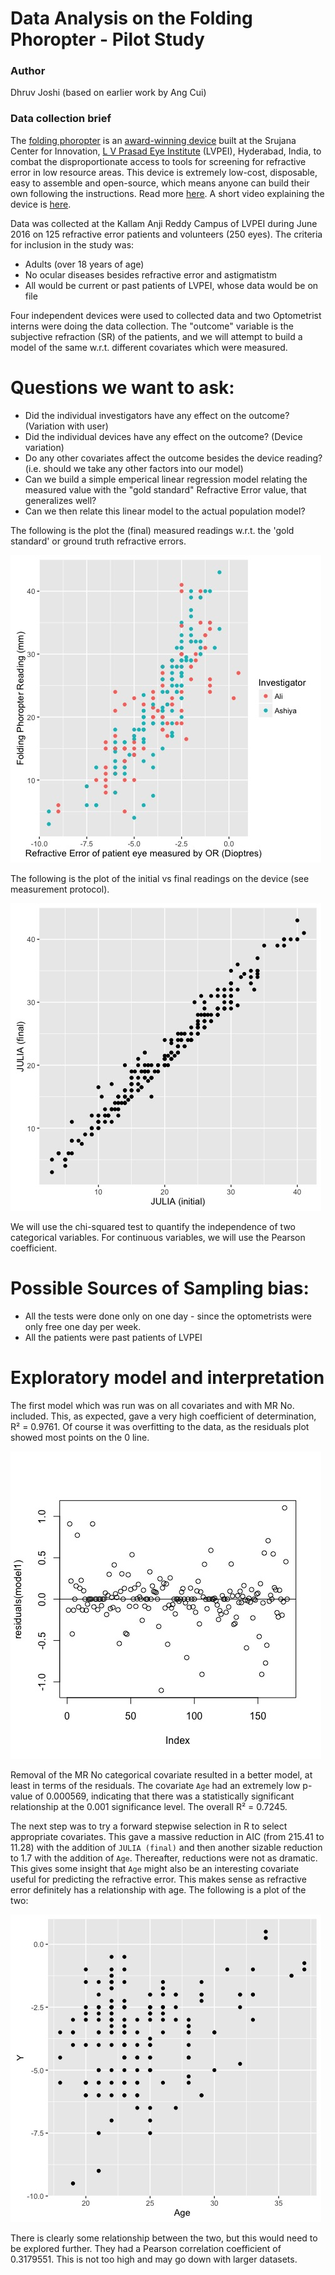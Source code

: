 # Data Analysis on the Folding Phoropter - Pilot Study
### Author 
Dhruv Joshi (based on earlier work by Ang Cui)

### Data collection brief
The [folding phoropter](http://lvpmitra.com/phoropter) is an [award-winning device](http://mashable.com/2016/11/02/social-good-innovations-october-2016/#iK896J3Dc5qu) built at the Srujana Center for Innovation, [L V Prasad Eye Institute](http://www.lvpei.org) (LVPEI), Hyderabad, India, to combat the disproportionate access to tools for screening for refractive error in low resource areas. This device is extremely low-cost, disposable, easy to assemble and open-source, which means anyone can build their own following the instructions. Read more [here](http://lvpmitra.com/phoropter). A short video explaining the device is [here](http://www.youtube.com/watch?v=7etlqg5fsDI).

Data was collected at the Kallam Anji Reddy Campus of LVPEI during June 2016 on 125 refractive error patients and volunteers (250 eyes). The criteria for inclusion in the study was:
* Adults (over 18 years of age)
* No ocular diseases besides refractive error and astigmatistm
* All would be current or past patients of LVPEI, whose data would be on file

Four independent devices were used to collected data and two Optometrist interns were doing the data collection. The "outcome" variable is the subjective refraction (SR) of the patients, and we will attempt to build a model of the same w.r.t. different covariates which were measured.

# Questions we want to ask:
* Did the individual investigators have any effect on the outcome? (Variation with user)
* Did the individual devices have any effect on the outcome? (Device variation)
* Do any other covariates affect the outcome besides the device reading? (i.e. should we take any other factors into our model)
* Can we build a simple emperical linear regression model relating the measured value with the "gold standard" Refractive Error value, that generalizes well?
* Can we then relate this linear model to the actual population model?

The following is the plot the (final) measured readings w.r.t. the 'gold standard' or ground truth refractive errors.

![Measurements vs ground truth](https://raw.githubusercontent.com/derbedhruv/folding_phoropter_data_analysis/master/plots/reading_vs_optom.jpeg)

The following is the plot of the initial vs final readings on the device (see measurement protocol).

![Final w.r.t. Initial](https://raw.githubusercontent.com/derbedhruv/folding_phoropter_data_analysis/master/plots/initial_vs_final.jpeg)

We will use the chi-squared test to quantify the independence of two categorical variables. For continuous variables, we will use the Pearson coefficient.

# Possible Sources of Sampling bias:
* All the tests were done only on one day - since the optometrists were only free one day per week.
* All the patients were past patients of LVPEI

# Exploratory model and interpretation
The first model which was run was on all covariates and with MR No. included. This, as expected, gave a very high coefficient of determination, R² = 0.9761. Of course it was overfitting to the data, as the residuals plot showed most points on the 0 line. 

![Overfit](https://raw.githubusercontent.com/derbedhruv/folding_phoropter_data_analysis/master/plots/overfit_residuals.jpeg)

Removal of the MR No categorical covariate resulted in a better model, at least in terms of the residuals. The covariate `Age` had an extremely low p-value of 0.000569, indicating that there was a statistically significant relationship at the 0.001 significance level. The overall R² = 0.7245.

The next step was to try a forward stepwise selection in R to select appropriate covariates. This gave a massive reduction in AIC (from 215.41 to 11.28) with the addition of `JULIA (final)` and then another sizable reduction to 1.7 with the addition of `Age`. Thereafter, reductions were not as dramatic. This gives some insight that `Age` might also be an interesting covariate useful for predicting the refractive error. This makes sense as refractive error definitely has a relationship with age. The following is a plot of the two:

![Y vs Age](https://raw.githubusercontent.com/derbedhruv/folding_phoropter_data_analysis/master/plots/Y_vs_Age.jpeg)

There is clearly some relationship between the two, but this would need to be explored further. They had a Pearson correlation coefficient of 0.3179551. This is not too high and may go down with larger datasets.